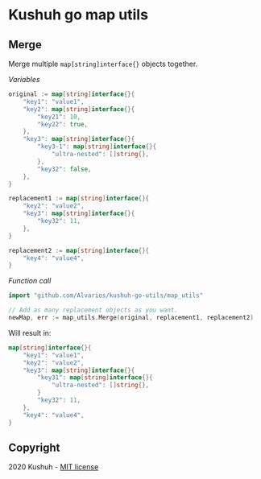 # Kushuh go map utils

## Merge

Merge multiple `map[string]interface{}` objects together.

*Variables*
```go
original := map[string]interface{}{
    "key1": "value1",
    "key2": map[string]interface{}{
        "key21": 10,
        "key22": true,
    },
    "key3": map[string]interface{}{
        "key3-1": map[string]interface{}{
            "ultra-nested": []string{},
        },
        "key32": false,
    },
}

replacement1 := map[string]interface{}{
    "key2": "value2",
    "key3": map[string]interface{}{
        "key32": 11,
    },
}

replacement2 := map[string]interface{}{
    "key4": "value4",
}
```

*Function call*
```go
import "github.com/Alvarios/kushuh-go-utils/map_utils"

// Add as many replacement objects as you want.
newMap, err := map_utils.Merge(original, replacement1, replacement2)
```

Will result in:

```go
map[string]interface{}{
    "key1": "value1",
    "key2": "value2",
    "key3": map[string]interface{}{
        "key31": map[string]interface{}{
            "ultra-nested": []string{},
        }
        "key32": 11,
    },
    "key4": "value4",
}
```

## Copyright
2020 Kushuh - [MIT license](https://github.com/Alvarios/kushuh-go-utils/blob/master/LICENSE)
